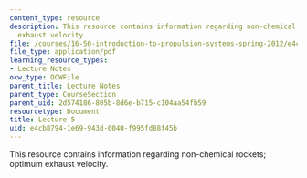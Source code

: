 ```yaml
---
content_type: resource
description: This resource contains information regarding non-chemical rockets; optimum
  exhaust velocity.
file: /courses/16-50-introduction-to-propulsion-systems-spring-2012/e4cb87941e69943d0040f995fd88f45b_MIT16_50S12_lec5.pdf
file_type: application/pdf
learning_resource_types:
- Lecture Notes
ocw_type: OCWFile
parent_title: Lecture Notes
parent_type: CourseSection
parent_uid: 2d574186-805b-8d6e-b715-c104aa54fb59
resourcetype: Document
title: Lecture 5
uid: e4cb8794-1e69-943d-0040-f995fd88f45b
---
```

This resource contains information regarding non-chemical rockets; optimum exhaust velocity.

